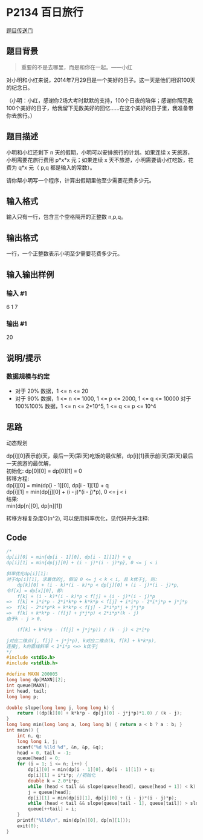 # P2134 百日旅行
[题目传送门](https://www.luogu.com.cn/problem/P2134)

## 题目背景

> 重要的不是去哪里，而是和你在一起。——小红

对小明和小红来说，2014年7月29日是一个美好的日子。这一天是他们相识100天的纪念日。

（小明：小红，感谢你2场大考时默默的支持，100个日夜的陪伴；感谢你照亮我100个美好的日子，给我留下无数美好的回忆……在这个美好的日子里，我准备带你去旅行。）

## 题目描述

小明和小红还剩下 n 天的假期，小明可以安排旅行的计划。如果连续 x 天旅游，小明需要花旅行费用 p\*x\*x 元；如果连续 x 天不旅游，小明需要请小红吃饭，花费为 q\*x 元（ p,q 都是输入的常数）。

请你帮小明写一个程序，计算出假期里他至少需要花费多少元。

## 输入格式

输入只有一行，包含三个空格隔开的正整数 n,p,q。

## 输出格式

一行，一个正整数表示小明至少需要花费多少元。

## 输入输出样例

### 输入 #1
6 1 7

### 输出 #1
20

## 说明/提示

### 数据规模与约定

* 对于 20% 数据，1 <= n <= 20
* 对于 90% 数据，1 <= n <= 1000, 1 <= p <= 2000, 1 <= q <= 10000
对于 100\%100% 数据，1 <= n <= 2\*10^5, 1 <= q <= p <= 10^4

## 思路

动态规划

dp[i][0]表示前i天，最后一天(第i天)吃饭的最优解，dp[i][1]表示前i天(第i天)最后一天旅游的最优解，  
初始化: dp[0][0] = dp[0][1] = 0  
转移方程:  
dp[i][0] = min(dp[i - 1][0], dp[i - 1][1]) + q  
dp[i][1] = min(dp[j][0] + (i - j)\*(i - j)\*p), 0 <= j < i  
结果:  
min(dp[n][0], dp[n][1])  

转移方程复杂度O(n^2), 可以使用斜率优化，见代码开头注释:

## Code

```c
/*
dp[i][0] = min{dp[i - 1][0], dp[i - 1][1]} + q
dp[i][1] = min{dp[j][0] + (i - j)*(i - j)*p}, 0 <= j < i

斜率优化dp[i][1]:
对于dp[i][1], 求最优的j, 假设 0 <= j < k < i, 且 k优于j, 则:
    dp[k][0] + (i - k)*(i - k)*p < dp[j][0] + (i - j)*(i - j)*p,
令f[x] = dp[x][0], 即:
    f[k] + (i - k)*(i - k)*p < f[j] + (i - j)*(i - j)*p
=>  f[k] + i*i*p - 2*i*k*p + k*k*p < f[j] + i*i*p - 2*i*j*p + j*j*p
=>  f[k] - 2*i*p*k + k*k*p < f[j] - 2*i*p*j + j*j*p
=>  f[k] + k*k*p - (f[j] + j*j*p) < 2*i*p*(k - j)
由于k - j > 0,

    (f[k] + k*k*p - (f[j] + j*j*p)) / (k - j) < 2*i*p

j对应二维点(j, f[j] + j*j*p), k对应二维点(k, f[k] + k*k*p),
连接j, k的直线斜率 < 2*i*p <=> k优于j
*/
#include <stdio.h>
#include <stdlib.h>

#define MAXN 200005
long long dp[MAXN][2];
int queue[MAXN];
int head, tail;
long long p;

double slope(long long j, long long k) {
    return ((dp[k][0] + k*k*p - dp[j][0] - j*j*p)*1.0) / (k - j);
}
long long min(long long a, long long b) { return a < b ? a : b; }
int main() {
    int n, q;
    long long i, j;
    scanf("%d %lld %d", &n, &p, &q);
    head = 0, tail = -1;
    queue[head] = 0;
    for (i = 1; i <= n; i++) {
        dp[i][0] = min(dp[i - 1][0], dp[i - 1][1]) + q;
        dp[i][1] = i*i*p; //初始化
        double k = 2.0*i*p;
        while (head < tail && slope(queue[head], queue[head + 1]) < k) head++;
        j = queue[head];
        dp[i][1] = min(dp[i][1], dp[j][0] + (i - j)*(i - j)*p);
        while (head < tail && slope(queue[tail - 1], queue[tail]) > slope(queue[tail], i)) tail--;
        queue[++tail] = i;
    }
    printf("%lld\n", min(dp[n][0], dp[n][1]));
    exit(0);
}
```
